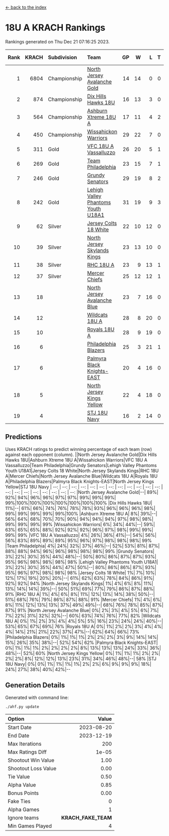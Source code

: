 [<- back to the index](readme.md)
# 18U A KRACH Rankings
Rankings generated on Thu Dec 21 07:16:25 2023.

Rank|KRACH|Subdivision|Team|GP|W|L|T|OTW|OTL|SoS|Exp Wins|Win Diff
---:|---:|:---|:---|---:|---:|---:|---:|---:|---:|---:|---:|---:
1|6804|Championship|[North Jersey Avalanche Gold](https://gamesheetstats.com/seasons/3659/teams/140737/schedule)|14|14|0|0|0|0|87|14.8|-0.0
2|874|Championship|[Dix Hills Hawks 18U](https://gamesheetstats.com/seasons/3659/teams/140731/schedule)|16|13|3|0|1|0|562|13.9|0.0
3|564|Championship|[Ashburn Xtreme 18U A](https://gamesheetstats.com/seasons/3659/teams/140730/schedule)|17|11|4|2|1|0|271|12.9|0.0
4|450|Championship|[Wissahickon Warriors](https://gamesheetstats.com/seasons/3659/teams/140748/schedule)|29|22|7|0|0|0|210|22.9|0.0
5|311|Gold|[VFC 18U A Vassalluzzo](https://gamesheetstats.com/seasons/3659/teams/140746/schedule)|26|20|5|1|2|1|133|21.4|0.0
6|269|Gold|[Team Philadelphia](https://gamesheetstats.com/seasons/3659/teams/140745/schedule)|23|15|7|1|0|0|228|16.4|0.0
7|246|Gold|[Grundy Senators](https://gamesheetstats.com/seasons/3659/teams/140732/schedule)|29|19|8|2|0|0|199|20.9|0.0
8|242|Gold|[Lehigh Valley Phantoms Youth U18A1](https://gamesheetstats.com/seasons/3659/teams/140734/schedule)|31|19|9|3|0|0|205|21.4|0.0
9|62|Silver|[Jersey Colts 18 White](https://gamesheetstats.com/seasons/3659/teams/140733/schedule)|22|10|12|0|0|2|1018|10.9|0.0
10|39|Silver|[North Jersey Skylands Kings](https://gamesheetstats.com/seasons/3659/teams/140739/schedule)|23|13|10|0|1|1|938|13.9|0.0
11|38|Silver|[RHC 18U A](https://gamesheetstats.com/seasons/3659/teams/140742/schedule)|23|9|13|1|0|1|190|10.4|0.0
12|37|Silver|[Mercer Chiefs](https://gamesheetstats.com/seasons/3659/teams/140735/schedule)|25|12|12|1|0|1|599|13.4|0.0
13|18||[North Jersey Avalanche Blue](https://gamesheetstats.com/seasons/3659/teams/140736/schedule)|23|7|16|0|0|1|166|7.9|0.0
14|12||[Wildcats 18U A](https://gamesheetstats.com/seasons/3659/teams/140747/schedule)|28|8|20|0|2|1|778|8.9|0.0
15|10||[Royals 18U A](https://gamesheetstats.com/seasons/3659/teams/140743/schedule)|28|9|19|0|1|0|145|9.9|0.0
16|6||[Philadelphia Blazers](https://gamesheetstats.com/seasons/3659/teams/140741/schedule)|25|3|21|1|0|3|202|4.4|0.0
17|6||[Palmyra Black Knights-EAST](https://gamesheetstats.com/seasons/3659/teams/140740/schedule)|20|4|16|0|2|0|144|4.9|0.0
18|5||[North Jersey Kings Yellow](https://gamesheetstats.com/seasons/3659/teams/140738/schedule)|22|4|18|0|1|0|662|4.9|0.0
19|4||[STJ 18U Navy](https://gamesheetstats.com/seasons/3659/teams/140744/schedule)|16|2|14|0|0|0|144|2.9|0.0

## Predictions
Uses KRACH ratings to predict winning percentage of each team (row) against each opponent (column).
||North Jersey Avalanche Gold|Dix Hills Hawks 18U|Ashburn Xtreme 18U A|Wissahickon Warriors|VFC 18U A Vassalluzzo|Team Philadelphia|Grundy Senators|Lehigh Valley Phantoms Youth U18A1|Jersey Colts 18 White|North Jersey Skylands Kings|RHC 18U A|Mercer Chiefs|North Jersey Avalanche Blue|Wildcats 18U A|Royals 18U A|Philadelphia Blazers|Palmyra Black Knights-EAST|North Jersey Kings Yellow|STJ 18U Navy
| --: | --: | --: | --: | --: | --: | --: | --: | --: | --: | --: | --: | --: | --: | --: | --: | --: | --: | --: | --: 
|North Jersey Avalanche Gold|--| 89%| 92%| 94%| 96%| 96%| 97%| 97%| 99%| 99%| 99%| 99%|100%|100%|100%|100%|100%|100%|100%
|Dix Hills Hawks 18U| 11%|--| 61%| 66%| 74%| 76%| 78%| 78%| 93%| 96%| 96%| 96%| 98%| 99%| 99%| 99%| 99%| 99%|100%
|Ashburn Xtreme 18U A|  8%| 39%|--| 56%| 64%| 68%| 70%| 70%| 90%| 94%| 94%| 94%| 97%| 98%| 98%| 99%| 99%| 99%| 99%
|Wissahickon Warriors|  6%| 34%| 44%|--| 59%| 63%| 65%| 65%| 88%| 92%| 92%| 92%| 96%| 97%| 98%| 99%| 99%| 99%| 99%
|VFC 18U A Vassalluzzo|  4%| 26%| 36%| 41%|--| 54%| 56%| 56%| 83%| 89%| 89%| 89%| 95%| 96%| 97%| 98%| 98%| 98%| 99%
|Team Philadelphia|  4%| 24%| 32%| 37%| 46%|--| 52%| 53%| 81%| 87%| 88%| 88%| 94%| 96%| 96%| 98%| 98%| 98%| 99%
|Grundy Senators|  3%| 22%| 30%| 35%| 44%| 48%|--| 50%| 80%| 86%| 87%| 87%| 93%| 95%| 96%| 98%| 98%| 98%| 98%
|Lehigh Valley Phantoms Youth U18A1|  3%| 22%| 30%| 35%| 44%| 47%| 50%|--| 80%| 86%| 86%| 87%| 93%| 95%| 96%| 97%| 98%| 98%| 98%
|Jersey Colts 18 White|  1%|  7%| 10%| 12%| 17%| 19%| 20%| 20%|--| 61%| 62%| 63%| 78%| 84%| 86%| 91%| 92%| 92%| 94%
|North Jersey Skylands Kings|  1%|  4%|  6%|  8%| 11%| 13%| 14%| 14%| 39%|--| 50%| 51%| 69%| 77%| 79%| 86%| 87%| 88%| 91%
|RHC 18U A|  1%|  4%|  6%|  8%| 11%| 12%| 13%| 14%| 38%| 50%|--| 51%| 68%| 76%| 79%| 86%| 87%| 88%| 91%
|Mercer Chiefs|  1%|  4%|  6%|  8%| 11%| 12%| 13%| 13%| 37%| 49%| 49%|--| 68%| 76%| 78%| 85%| 87%| 87%| 91%
|North Jersey Avalanche Blue|  0%|  2%|  3%|  4%|  5%|  6%|  7%|  7%| 22%| 31%| 32%| 32%|--| 60%| 63%| 74%| 76%| 77%| 82%
|Wildcats 18U A|  0%|  1%|  2%|  3%|  4%|  4%|  5%|  5%| 16%| 23%| 24%| 24%| 40%|--| 53%| 65%| 67%| 69%| 76%
|Royals 18U A|  0%|  1%|  2%|  2%|  3%|  4%|  4%|  4%| 14%| 21%| 21%| 22%| 37%| 47%|--| 62%| 64%| 66%| 73%
|Philadelphia Blazers|  0%|  1%|  1%|  1%|  2%|  2%|  2%|  3%|  9%| 14%| 14%| 15%| 26%| 35%| 38%|--| 52%| 54%| 62%
|Palmyra Black Knights-EAST|  0%|  1%|  1%|  1%|  2%|  2%|  2%|  2%|  8%| 13%| 13%| 13%| 24%| 33%| 36%| 48%|--| 52%| 60%
|North Jersey Kings Yellow|  0%|  1%|  1%|  1%|  2%|  2%|  2%|  2%|  8%| 12%| 12%| 13%| 23%| 31%| 34%| 46%| 48%|--| 58%
|STJ 18U Navy|  0%|  0%|  1%|  1%|  1%|  1%|  2%|  2%|  6%|  9%|  9%|  9%| 18%| 24%| 27%| 38%| 40%| 42%|--

## Generation Details

Generated with command line:
```
./ahf.py update
```

| Option | Value |
| :----- | ----: |
| Start Date | 2023-08-20 |
| End Date | 2023-12-19 |
| Max Iterations | 200 |
| Max Ratings Diff | 1e-05 |
| Shootout Win Value | 1.00 |
| Shootout Loss Value | 0.00 |
| Tie Value | 0.50 |
| Alpha Value | 0.85 |
| Bonus Points | 0.00 |
| Fake Ties | 0 |
| Alpha Games | 1 |
| Ignore teams | __KRACH_FAKE_TEAM__ |
| Min Games Played | 4 |

